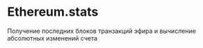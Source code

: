 # Ethereum.stats
Получение последних блоков транзакций эфира и вычисление абсолютных изменений счета
